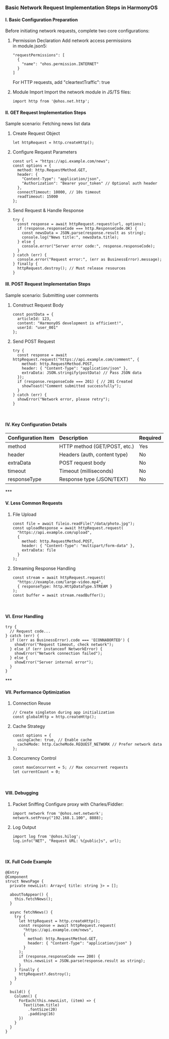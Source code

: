 ### Basic Network Request Implementation Steps in HarmonyOS



#### I. Basic Configuration Preparation

Before initiating network requests, complete two core configurations:

1. ​Permission Declaration​
   Add network access permissions in module.json5:

   ```
   "requestPermissions": [  
     {  
       "name": "ohos.permission.INTERNET"  
     }  
   ]  
   ```

   For HTTP requests, add "cleartextTraffic": true

2. ​Module Import​
   Import the network module in JS/TS files:

   ```
   import http from '@ohos.net.http';  
   ```



#### II. GET Request Implementation Steps

Sample scenario: Fetching news list data

1. ​Create Request Object​

   ```
   let httpRequest = http.createHttp();  
   ```

2. ​Configure Request Parameters​

   ```
   const url = "https://api.example.com/news";  
   const options = {  
     method: http.RequestMethod.GET,  
     header: {  
       "Content-Type": "application/json",  
       "Authorization": "Bearer your_token" // Optional auth header  
     },  
     connectTimeout: 10000, // 10s timeout  
     readTimeout: 15000  
   };  
   ```

3. ​Send Request & Handle Response​

   ```
   try {  
     const response = await httpRequest.request(url, options);  
     if (response.responseCode === http.ResponseCode.OK) {  
       const newsData = JSON.parse(response.result as string);  
       console.log("News title:", newsData.title);  
     } else {  
       console.error("Server error code:", response.responseCode);  
     }  
   } catch (err) {  
     console.error("Request error:", (err as BusinessError).message);  
   } finally {  
     httpRequest.destroy(); // Must release resources  
   }  
   ```



#### III. POST Request Implementation Steps

Sample scenario: Submitting user comments

1. ​Construct Request Body​

   ```
   const postData = {  
     articleId: 123,  
     content: "HarmonyOS development is efficient!",  
     userId: "user_001"  
   };  
   ```

2. ​Send POST Request​

   ```
   try {  
     const response = await httpRequest.request("https://api.example.com/comment", {  
       method: http.RequestMethod.POST,  
       header: { "Content-Type": "application/json" },  
       extraData: JSON.stringify(postData) // Pass JSON data  
     });  
     if (response.responseCode === 201) { // 201 Created  
       showToast("Comment submitted successfully");  
     }  
   } catch (err) {  
     showError("Network error, please retry");  
   }  
   ```

​

#### IV. Key Configuration Details

| Configuration Item | Description                  | Required |
| :----------------- | :--------------------------- | :------- |
| method             | HTTP method (GET/POST, etc.) | Yes      |
| header             | Headers (auth, content type) | No       |
| extraData          | POST request body            | No       |
| timeout            | Timeout (milliseconds)       | No       |
| responseType       | Response type (JSON/TEXT)    | No       |

​**​*

#### V. Less Common Requests

1. ​File Upload​

   ```
   const file = await fileio.readFile("/data/photo.jpg");  
   const uploadResponse = await httpRequest.request(  
     "https://api.example.com/upload",  
     {  
       method: http.RequestMethod.POST,  
       header: { "Content-Type": "multipart/form-data" },  
       extraData: file  
     }  
   );  
   ```

2. ​Streaming Response Handling​

   ```
   const stream = await httpRequest.request(  
     "https://example.com/large-video.mp4",  
     { responseType: http.HttpDataType.STREAM }  
   );  
   const buffer = await stream.readBuffer();  
   ```

​

#### VI. Error Handling

```
try {  
  // Request code...  
} catch (err) {  
  if ((err as BusinessError).code === 'ECONNABORTED') {  
    showError("Request timeout, check network");  
  } else if (err instanceof NetworkError) {  
    showError("Network connection failed");  
  } else {  
    showError("Server internal error");  
  }  
}  
```

​**​*

#### VII. Performance Optimization

1. ​Connection Reuse​

   ```
   // Create singleton during app initialization  
   const globalHttp = http.createHttp();  
   ```

2. ​Cache Strategy​

   ```
   const options = {  
     usingCache: true, // Enable cache  
     cacheMode: http.CacheMode.REQUEST_NETWORK // Prefer network data  
   };  
   ```

3. ​Concurrency Control​

   ```
   const maxConcurrent = 5; // Max concurrent requests  
   let currentCount = 0;  
   ```

​

#### VIII. Debugging

1. ​Packet Sniffing​
   Configure proxy with Charles/Fiddler:

   ```
   import network from '@ohos.net.network';  
   network.setProxy("192.168.1.100", 8888);  
   ```

2. ​Log Output​

   ```
   import log from '@ohos.hilog';  
   log.info("NET", "Request URL: %{public}s", url);  
   ```

​

#### IX. Full Code Example

```
@Entry  
@Component  
struct NewsPage {  
  private newsList: Array<{ title: string }> = [];  
  
  aboutToAppear() {  
    this.fetchNews();  
  }  
  
  async fetchNews() {  
    try {  
      let httpRequest = http.createHttp();  
      const response = await httpRequest.request(  
        "https://api.example.com/news",  
        {  
          method: http.RequestMethod.GET,  
          header: { "Content-Type": "application/json" }  
        }  
      );  
      if (response.responseCode === 200) {  
        this.newsList = JSON.parse(response.result as string);  
      }  
    } finally {  
      httpRequest?.destroy();  
    }  
  }  
  
  build() {  
    Column() {  
      ForEach(this.newsList, (item) => {  
        Text(item.title)  
          .fontSize(20)  
          .padding(16)  
      })  
    }  
  }  
}  
```

